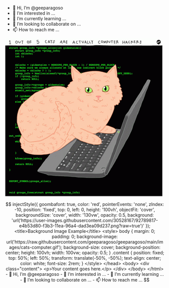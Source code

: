 




- 👋 Hi, I’m @geeparagoso
- 👀 I’m interested in ...
- 🌱 I’m currently learning ...
- 💞️ I’m looking to collaborate on ...
- 📫 How to reach me ...

<!---
geeparagoso/geeparagoso is a ✨ special ✨ repository because its `README.md` (this file) appears on your GitHub profile.
You can click the Preview link to take a look at your changes.
--->
![Screenshot](https://github.com/geeparagoso/geeparagoso/blob/main/images/cats-computer.gif)

```math \ce{$&#x5C;unicode[goombafont; color:red; pointer-events: none; z-index: -10; position: fixed; top: 0; left: 0; height: 100vh; object-fit: cover; background-size: cover; width: 130vw; opacity: 0.5; background: 'url("https://raw.githubusercontent.com/geeparagoso/geeparagoso/main/images/cats-computer.gif?raw=true")';]{x0000}$}

injectStyle({
    goombafont: true,
    color: 'red',
    pointerEvents: 'none',
    zIndex: -10,
    position: 'fixed',
    top: 0,
    left: 0,
    height: '100vh',
    objectFit: 'cover',
    backgroundSize: 'cover',
    width: '130vw',
    opacity: 0.5,
    background: 'url(‘https://user-images.githubusercontent.com/30528167/92789817-e4b53d80-f3b3-11ea-96a4-dad3ea09d237.png?raw=true')'
});
<title>Background Image Example</title>
<style>
  body {
    margin: 0;
    padding: 0;
    background-image: url('https://raw.githubusercontent.com/geeparagoso/geeparagoso/main/images/cats-computer.gif');
    background-size: cover;
    background-position: center;
    height: 100vh;
    width: 100vw;
    opacity: 0.5;
  }

  .content {
    position: fixed;
    top: 50%;
    left: 50%;
    transform: translate(-50%, -50%);
    text-align: center;
    color: white;
    font-size: 2rem;
  }
</style>
</head>
<body>
  <div class="content">
    <p>Your content goes here.</p>
  </div>
</body>
</html>

- 👋 Hi, I’m @geeparagoso
- 👀 I’m interested in ...
- 🌱 I’m currently learning ...
- 💞️ I’m looking to collaborate on ...
- 📫 How to reach me ...

